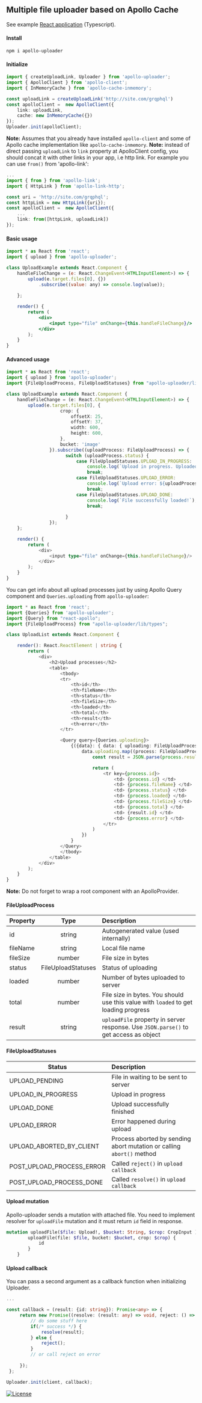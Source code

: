## Multiple file uploader based on Apollo Cache

See example <a href="https://github.com/spartaksun/apollo-uploader-example-app">React application</a>  (Typescript).

#### Install
```
npm i apollo-uploader
```
#### Initialize

```typescript jsx
import { createUploadLink, Uploader } from 'apollo-uploader';
import { ApolloClient } from 'apollo-client';
import { InMemoryCache } from 'apollo-cache-inmemory';

const uploadLink = createUploadLink('http://site.com/grqphql')
const apolloClient =  new ApolloClient({
    link: uploadLink,
    cache: new InMemoryCache({})
});
Uploader.init(apolloClient);
```
**Note:** Assumes that you already have installed `apollo-client` and some of Apollo cache implementation like `apollo-cache-inmemory`.
**Note:** instead of direct passing `uploadLink` to `link` property at ApolloClient config, you should concat it with other links in your app, i.e http link. For example you can use `from()` from 'apollo-link':
```typescript jsx
...
import { from } from 'apollo-link';
import { HttpLink } from 'apollo-link-http';

const uri = 'http://site.com/grqphql';
const httpLink = new HttpLink({uri});
const apolloClient =  new ApolloClient({
    ...
    link: from([httpLink, uploadLink])
});
```

#### Basic usage
```jsx harmony
import * as React from 'react';
import { upload } from 'apollo-uploader';

class UploadExample extends React.Component {
    handleFileChange = (e: React.ChangeEvent<HTMLInputElement>) => {
        upload(e.target.files[0], {})
            .subscribe((value: any) => console.log(value));
        
    };

    render() {
        return (
            <div>
                <input type="file" onChange={this.handleFileChange}/>
            </div>
        );
    }
}

```
#### Advanced usage
```typescript jsx
import * as React from 'react';
import { upload } from 'apollo-uploader';
import {FileUploadProcess, FileUploadStatuses} from "apollo-uploader/lib/types";

class UploadExample extends React.Component {
    handleFileChange = (e: React.ChangeEvent<HTMLInputElement>) => {
        upload(e.target.files[0], {
                    crop: {
                        offsetX: 25,
                        offsetY: 37,
                        width: 600,
                        height: 600,
                    },
                    bucket: 'image'
                }).subscribe((uploadProcess: FileUploadProcess) => {
                      switch (uploadProcess.status) {
                          case FileUploadStatuses.UPLOAD_IN_PROGRESS:
                              console.log(`Upload in progress. Uploaded: ${uploadProcess.loaded} from ${uploadProcess.total}`);
                              break;
                          case FileUploadStatuses.UPLOAD_ERROR:
                              console.log(`Upload error: ${uploadProcess.error}`);
                              break;
                          case FileUploadStatuses.UPLOAD_DONE:
                              console.log(`File successfully loaded!`);
                              break;
          
                      }
                });
    };

    render() {
        return (
            <div>
                <input type="file" onChange={this.handleFileChange}/>
            </div>
        );
    }
}

```
You can get info about all upload processes just by using Apollo Query component and `Queries.uploading` from `apollo-uploader`:
```typescript jsx
import * as React from 'react';
import {Queries} from 'apollo-uploader';
import {Query} from "react-apollo";
import {FileUploadProcess} from "apollo-uploader/lib/types";

class UploadList extends React.Component {

    render(): React.ReactElement | string {
        return (
            <div>
                <h2>Upload processes</h2>
                <table>
                    <tbody>
                    <tr>
                        <th>id</th>
                        <th>fileName</th>
                        <th>status</th>
                        <th>fileSize</th>
                        <th>loaded</th>
                        <th>total</th>
                        <th>result</th>
                        <th>error</th>
                    </tr>

                    <Query query={Queries.uploading}>
                        {({data}: { data: { uploading: FileUploadProcess[] } }) =>
                            data.uploading.map((process: FileUploadProcess) => {
                                const result = JSON.parse(process.result);

                                return (
                                    <tr key={process.id}>
                                        <td> {process.id} </td>
                                        <td> {process.fileName} </td>
                                        <td> {process.status} </td>
                                        <td> {process.loaded} </td>
                                        <td> {process.fileSize} </td>
                                        <td> {process.total} </td>
                                        <td> {result.id} </td>
                                        <td> {process.error} </td>
                                    </tr>
                                )
                            })
                        }
                    </Query>
                    </tbody>
                </table>
            </div>
        );
    }
}
```
**Note:** Do not forget to wrap a root component with an ApolloProvider.

#### FileUploadProcess

| Property |      Type      |  Description |
|----------|:-------------:|:------|
| id       |  string | Autogenerated value (used internally)  |
| fileName |  string | Local file name   |   
| fileSize | number  | File size in bytes   |   
| status   | FileUploadStatuses |Status of uploading |    
| loaded   | number | Number of bytes uploaded to server |    
| total    | number | File size in bytes. You should use this value with `loaded` to get loading progress |    
| result   | string | `uploadFile` property in server response. Use `JSON.parse()` to get access as object    | 

#### FileUploadStatuses

| Status |     Description |
|----------|:------|
| UPLOAD_PENDING       |  File in waiting to be sent to server |
| UPLOAD_IN_PROGRESS       |  Upload in progress |
| UPLOAD_DONE       |  Upload successfully finished |
| UPLOAD_ERROR       |  Error happened during upload |
| UPLOAD_ABORTED_BY_CLIENT       |  Process aborted by sending abort mutation or calling `abort()` method   |
| POST_UPLOAD_PROCESS_ERROR      |  Called `reject()` in `upload callback` |
| POST_UPLOAD_PROCESS_DONE       |  Called `resolve()` in `upload callback` |


#### Upload mutation
Apollo-uploader sends a mutation with attached file. You need to implement resolver for `uploadFile` mutation and it must return `id` field in response.
```graphql
mutation uploadFile($file: Upload!, $bucket: String, $crop: CropInput ) {
        uploadFile(file: $file, bucket: $bucket, crop: $crop) {
            id
        }
    }
```

#### Upload callback
You can pass a second argument as a callback function when initializing Uploader.
```typescript jsx
...

const callback = (result: {id: string}): Promise<any> => {
     return new Promise((resolve: (result: any) => void, reject: () => void) => {
         // do some stuff here
         if(/* success */) {
             resolve(result);
         } else {
             reject();
         }
         // or call reject on error
         
     });
 };

Uploader.init(client, callback);
```


[![License](https://poser.pugx.org/thecodingmachine/graphqlite/license)](https://packagist.org/packages/thecodingmachine/graphqlite)



